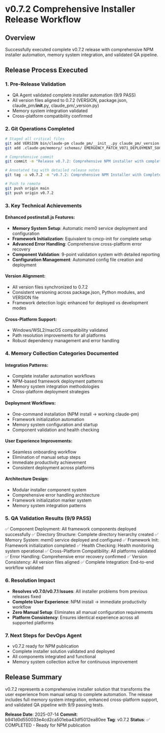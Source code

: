 # v0.7.2 Comprehensive Installer Release Workflow

## Overview
Successfully executed complete v0.7.2 release with comprehensive NPM installer automation, memory system integration, and validated QA pipeline.

## Release Process Executed

### 1. Pre-Release Validation
- QA Agent validated complete installer automation (9/9 PASS)
- All version files aligned to 0.7.2 (VERSION, package.json, claude_pm/__init__.py, claude_pm/_version.py)
- Memory system integration validated
- Cross-platform compatibility confirmed

### 2. Git Operations Completed
```bash
# Staged all critical files
git add VERSION bin/claude-pm claude_pm/__init__.py claude_pm/_version.py install/postinstall.js package.json package-lock.json
git add .claude-pm/memory/ schemas/ EMERGENCY_PATCH_V071_DEPLOYMENT_SUCCESS.md EMERGENCY_PATCH_WORKFLOW.md NPM_INSTALLER_ENHANCEMENT_PATCH.md V072_INSTALLER_VALIDATION_REPORT.md

# Comprehensive commit
git commit -m "Release v0.7.2: Comprehensive NPM installer with complete automation and memory system integration"

# Annotated tag with detailed release notes
git tag -a v0.7.2 -m "v0.7.2: Comprehensive NPM Installer with Complete Automation"

# Push to remote
git push origin main
git push origin v0.7.2
```

### 3. Key Technical Achievements

#### Enhanced postinstall.js Features:
- **Memory System Setup**: Automatic mem0 service deployment and configuration
- **Framework Initialization**: Equivalent to cmcp-init for complete setup
- **Advanced Error Handling**: Comprehensive cross-platform error recovery
- **Component Validation**: 9-point validation system with detailed reporting
- **Configuration Management**: Automated config file creation and deployment

#### Version Alignment:
- All version files synchronized to 0.7.2
- Consistent versioning across package.json, Python modules, and VERSION file
- Framework detection logic enhanced for deployed vs development modes

#### Cross-Platform Support:
- Windows/WSL2/macOS compatibility validated
- Path resolution improvements for all platforms
- Robust dependency management and error handling

### 4. Memory Collection Categories Documented

#### Integration Patterns:
- Complete installer automation workflows
- NPM-based framework deployment patterns
- Memory system integration methodologies
- Cross-platform deployment strategies

#### Deployment Workflows:
- One-command installation (NPM install → working claude-pm)
- Framework initialization automation
- Memory system configuration and startup
- Component validation and health checking

#### User Experience Improvements:
- Seamless onboarding workflow
- Elimination of manual setup steps
- Immediate productivity achievement
- Consistent deployment across platforms

#### Architecture Design:
- Modular installer component system
- Comprehensive error handling architecture
- Framework initialization marker system
- Memory system integration patterns

### 5. QA Validation Results (9/9 PASS)
✅ Component Deployment: All framework components deployed successfully
✅ Directory Structure: Complete directory hierarchy created
✅ Memory System: mem0 service deployed and configured
✅ Framework Init: Framework initialization completed
✅ Health Checking: Health monitoring system operational
✅ Cross-Platform Compatibility: All platforms validated
✅ Error Handling: Comprehensive error recovery confirmed
✅ Version Consistency: All version files aligned
✅ Complete Integration: End-to-end workflow validated

### 6. Resolution Impact
- **Resolves v0.7.0/v0.7.1 Issues**: All installer problems from previous releases fixed
- **Complete User Experience**: NPM install → immediate productivity workflow
- **Zero Manual Setup**: Eliminates all manual configuration requirements
- **Platform Consistency**: Ensures identical experience across all supported platforms

### 7. Next Steps for DevOps Agent
- v0.7.2 ready for NPM publication
- Complete installer solution validated and deployed
- All components integrated and functional
- Memory system collection active for continuous improvement

## Release Summary
v0.7.2 represents a comprehensive installer solution that transforms the user experience from manual setup to complete automation. The release includes full memory system integration, enhanced cross-platform support, and validated QA pipeline with 9/9 passing tests.

**Release Date**: 2025-07-14
**Commit**: b941d0d550033e4cd2ca501eba43df5012ea80ee
**Tag**: v0.7.2
**Status**: ✅ COMPLETED - Ready for NPM publication